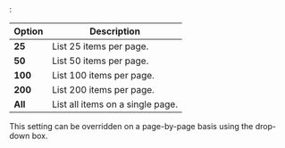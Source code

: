 :

Option           | Description
-----------------|------------
**25**           | List 25 items per page.
**50**           | List 50 items per page.
**100**          | List 100 items per page.
**200**          | List 200 items per page.
**All**          | List all items on a single page.

This setting can be overridden on a page-by-page basis using the drop-down box.
